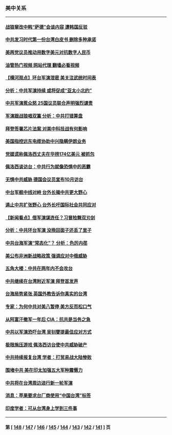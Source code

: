 ### 美中关系
---
#### [战狼窜改中韩“萨德”会谈内容 遭韩国反驳](../../pages/nf1412576/n13799823.md?08110445) 
#### [中共发习时代第一份台湾白皮书 删除多种承诺](../../pages/nf1412576/n13799640.md?08110445) 
#### [美两党议员推动用数字美元对抗数字人民币](../../pages/nf1412576/n13799236.md?08110445) 
#### [油管热门视频 网站代理 翻墙必看视频](http://209.222.30.114:81/youtube.html?08110445)
#### [【横河观点】环台军演泄密 美关注武统时间表](../../pages/nf1412576/n13799105.md?08110445) 
#### [分析：中共军演持续 或将促成“亚太小北约”](../../pages/nf1412576/n13798844.md?08110445) 
#### [中共军演惹众怒 25国议员联合声明强烈谴责](../../pages/nf1412576/n13799034.md?08110445) 
#### [军演跟战狼唱双簧 分析：中共打错算盘](../../pages/nf1412576/n13799011.md?08110445) 
#### [拜登签署芯片法案 对美中科技战有何影响](../../pages/nf1412576/n13798973.md?08110445) 
#### [美国指控远东电缆协助中兴隐瞒伊朗业务](../../pages/nf1412576/n13798971.md?08110445) 
#### [党媒谎称佩洛西丈夫在华捞174亿美元 被抓包](../../pages/nf1412576/n13798845.md?08110445) 
#### [佩洛西谈访台：中共行为就像恐惧中的恶霸](../../pages/nf1412576/n13798920.md?08110445) 
#### [无惧中共威胁 德国会议员宣布10月访台](../../pages/nf1412576/n13798742.md?08110445) 
#### [中台军舰中线对峙 台外长揭中共更大野心](../../pages/nf1412576/n13798740.md?08110445) 
#### [遏止中共扩张野心 台外长吁国际社会共同应对](../../pages/nf1412576/n13798621.md?08110445) 
#### [【新闻看点】借军演谋连任？习冒险舞双刃剑](../../pages/nf1412576/n13798415.md?08110445) 
#### [分析：中共环台军演 没挽回面子还丢了里子](../../pages/nf1412576/n13798433.md?08110445) 
#### [中共台海军演“常态化”？ 分析：色厉内荏](../../pages/nf1412576/n13798313.md?08110445) 
#### [美公布非洲新战略政策 强调应对中俄威胁](../../pages/nf1412576/n13798330.md?08110445) 
#### [五角大楼：中共在两年内不会攻台](../../pages/nf1412576/n13798354.md?08110445) 
#### [中共继续在台湾附近军演 拜登首发声](../../pages/nf1412576/n13798310.md?08110445) 
#### [台海局势紧张 英国外教告诉你真实的台湾](../../pages/nf1412576/n13798341.md?08110445) 
#### [专家：为何中共对美八暂停 美方反而松口气](../../pages/nf1412576/n13798323.md?08110445) 
#### [从阿富汗撤军一年后 CIA：抗共是当务之急](../../pages/nf1412576/n13798224.md?08110445) 
#### [中共以军演恐吓台湾 吴钊燮提最佳应对方式](../../pages/nf1412576/n13798312.md?08110445) 
#### [极限施压游戏 佩洛西访台使中共威胁破产](../../pages/nf1412576/n13798285.md?08110445) 
#### [中共持续报复台湾 学者：打贸易战大陆惨败](../../pages/nf1412576/n13798316.md?08110445) 
#### [围堵中共 美在印太加强五大军种震慑力](../../pages/nf1412576/n13798047.md?08110445) 
#### [中共将在台湾周边进行新一轮军演](../../pages/nf1412576/n13797969.md?08110445) 
#### [消息：苹果要求台厂商使用“中国台湾”标签](../../pages/nf1412576/n13797899.md?08110445) 
#### [印度学者：可从台湾身上学到三件事](../../pages/nf1412576/n13797880.md?08110445) 

---
#### 第 [ [148](./148.md?08110445) / [147](./147.md?08110445) / [146](./146.md?08110445) / [145](./145.md?08110445) / [144](./144.md?08110445) / [143](./143.md?08110445) / [142](./142.md?08110445) / [141](./141.md?08110445) ] 页
